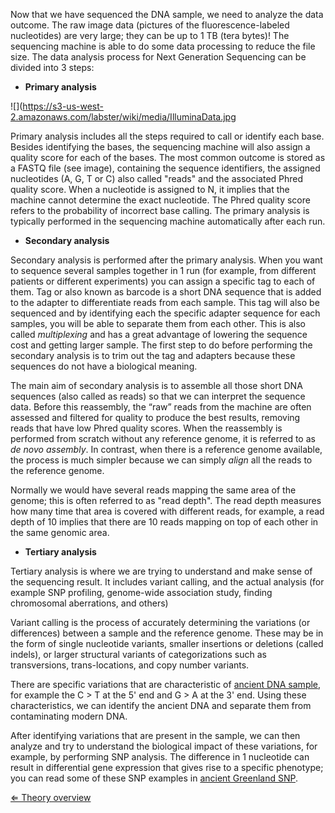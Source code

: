 Now that we have sequenced the DNA sample, we need to analyze the data
outcome. The raw image data (pictures of the fluorescence-labeled
nucleotides) are very large; they can be up to 1 TB (tera bytes)! The
sequencing machine is able to do some data processing to reduce the file
size. The data analysis process for Next Generation Sequencing can be
divided into 3 steps:

-   **Primary analysis**

![](https://s3-us-west-2.amazonaws.com/labster/wiki/media/IlluminaData.jpg

Primary analysis includes all the steps required to call or identify
each base. Besides identifying the bases, the sequencing machine will
also assign a quality score for each of the bases. The most common
outcome is stored as a FASTQ file (see image), containing the sequence
identifiers, the assigned nucleotides (A, G, T or C) also called "reads"
and the associated Phred quality score. When a nucleotide is assigned to
N, it implies that the machine cannot determine the exact nucleotide.
The Phred quality score refers to the probability of incorrect base
calling. The primary analysis is typically performed in the sequencing
machine automatically after each run.

-   **Secondary analysis**

Secondary analysis is performed after the primary analysis. When you
want to sequence several samples together in 1 run (for example, from
different patients or different experiments) you can assign a specific
tag to each of them. Tag or also known as barcode is a short DNA
sequence that is added to the adapter to differentiate reads from each
sample. This tag will also be sequenced and by identifying each the
specific adapter sequence for each samples, you will be able to separate
them from each other. This is also called *multiplexing* and has a great
advantage of lowering the sequence cost and getting larger sample. The
first step to do before performing the secondary analysis is to trim out
the tag and adapters because these sequences do not have a biological
meaning.

The main aim of secondary analysis is to assemble all those short DNA
sequences (also called as reads) so that we can interpret the sequence
data. Before this reassembly, the “raw” reads from the machine are often
assessed and filtered for quality to produce the best results, removing
reads that have low Phred quality scores. When the reassembly is
performed from scratch without any reference genome, it is referred to
as *de novo assembly*. In contrast, when there is a reference genome
available, the process is much simpler because we can simply *align* all
the reads to the reference genome.

Normally we would have several reads mapping the same area of the
genome; this is often referred to as "read depth". The read depth
measures how many time that area is covered with different reads, for
example, a read depth of 10 implies that there are 10 reads mapping on
top of each other in the same genomic area.

-   **Tertiary analysis**

Tertiary analysis is where we are trying to understand and make sense of
the sequencing result. It includes variant calling, and the actual
analysis (for example SNP profiling, genome-wide association study,
finding chromosomal aberrations, and others)

Variant calling is the process of accurately determining the variations
(or differences) between a sample and the reference genome. These may be
in the form of single nucleotide variants, smaller insertions or
deletions (called indels), or larger structural variants of
categorizations such as transversions, trans-locations, and copy number
variants.

There are specific variations that are characteristic of [ancient DNA
sample](/wiki/ancient_DNA_sample "wikilink"), for example the C \> T at the 5'
end and G \> A at the 3' end. Using these characteristics, we can
identify the ancient DNA and separate them from contaminating modern
DNA.

After identifying variations that are present in the sample, we can then
analyze and try to understand the biological impact of these variations,
for example, by performing SNP analysis. The difference in 1 nucleotide
can result in differential gene expression that gives rise to a specific
phenotype; you can read some of these SNP examples in [ancient Greenland
SNP](/wiki/ancient_Greenland_SNP "wikilink").

[⇐ Theory overview](/wiki/NGS_Case "wikilink")


